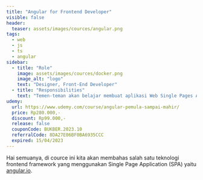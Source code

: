 ```yaml
---
title: "Angular for Frontend Developer"
visible: false
header:
  teaser: assets/images/cources/angular.png
tags:
  - web
  - js
  - ts
  - angular
sidebar:
  - title: "Role"
    image: assets/images/cources/docker.png
    image_alt: "logo"
    text: "Designer, Front-End Developer"
  - title: "Responsibilities"
    text: "Temen-teman akan belajar membuat aplikasi Web Single Pages Application (SPA) system dengan menggunakan Angular Framework"
udemy: 
  url: https://www.udemy.com/course/angular-pemula-sampai-mahir/
  price: Rp280.000,-
  discount: Rp99.000,-
  release: false
  couponCode: BUKBER.2023.10
  referralCode: 8DA27E06BF0BA6935CCC
  expired: 15/04/2023
---
```


Hai semuanya, di cource ini kita akan membahas salah satu teknologi frontend framework yang menggunakan Single Page Application (SPA) yaitu [angular.io](https://angular.io/). 

<!--more-->

